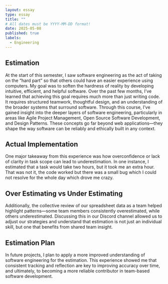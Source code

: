 ```yaml
---
layout: essay
type: essay
title: ""
# All dates must be YYYY-MM-DD format!
date: 2025-05-08
published: true
labels:
  - Engineering
---
```



## Estimation
At the start of this semester, I saw software engineering as the act of taking on the “hard part” so that others could have an easier experience using computers. My goal was to soften the hardness of reality by developing intuitive, efficient, and helpful software. Over the past few months, I’ve learned that achieving this goal requires much more than just writing code. It requires structured teamwork, thoughtful design, and an understanding of the broader systems that surround software. Through this course, I’ve gained insight into the deeper layers of software engineering, particularly in areas like Agile Project Management, Open Source Software Development, and Design Patterns. These concepts go far beyond web applications—they shape the way software can be reliably and ethically built in any context.

## Actual Implementation
One major takeaway from this experience was how overconfidence or lack of clarity in task scope can lead to underestimation. In one instance, I estimated that a task would take two hours, but it took me an extra hour. That was not it, the code worked but there was a small bug which I could not resolve for the whole day which drove me crazy. 

## Over Estimating vs Under Estimating
Additionally, the collective review of our spreadsheet data as a team helped highlight patterns—some team members consistently overestimated, while others underestimated. Discussing this in our Discord channel allowed us to adjust our strategies and understand that estimation is not just an individual skill, but one that benefits from shared team insight.

## Estimation Plan
In future projects, I plan to apply a more improved understanding of software engineering for the estimation. This experience showed me that consistent tracking and reflection are key to improving accuracy over time, and ultimately, to becoming a more reliable contributor in team-based software development.

